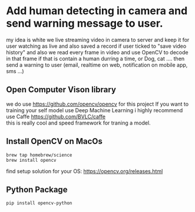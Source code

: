 
# Add human detecting in camera and send warning message to user. 

my idea is white we live streaming video in camera to server and keep it for user watching as live and also saved a record if user ticked to "save video history" 
and also we read every frame in video and use OpenCV to decode in that frame if that is contain a human durring a time, or Dog, cat .... then send a warning to user (email, realtime on web, notification on mobile app, sms ...)

## Open Computer Vison library 
we do use https://github.com/opencv/opencv for this project
If you want to training your self model use Deep Machine Learning i highly recommend use Caffe https://github.com/BVLC/caffe  
this is really cool and speed framework for traning a model.

## Install OpenCV on MacOs

```
brew tap homebrew/science
brew install opencv
```
find setup solution for your OS: https://opencv.org/releases.html

## Python Package 
```
pip install opencv-python
```
